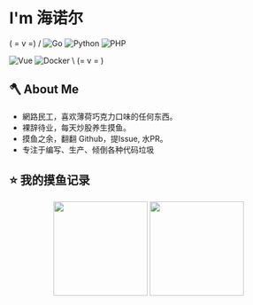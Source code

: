 # I'm 海诺尔

( = v =) / 
![Go](https://img.shields.io/badge/-Go-00ADD8?style=for-the-badge&logo=go&logoColor=white)
![Python](https://img.shields.io/badge/-Python-3A8FB7?style=for-the-badge&logo=python&logoColor=white)
![PHP](https://img.shields.io/badge/PHP-777BB4?style=for-the-badge&logo=php&logoColor=white)

![Vue](https://img.shields.io/badge/Vue.js-35495E?style=for-the-badge&logo=vuedotjs&logoColor=4FC08D)
![Docker](https://img.shields.io/badge/-Docker-3A8FB7?style=for-the-badge&logo=python&logoColor=white)
 \ (= v = )

## 🪓 About Me


  
- 網路民工，喜欢薄荷巧克力口味的任何东西。
- 裸辞待业，每天炒股养生摸鱼。
- 摸鱼之余，翻翻 Github，提Issue, 水PR。
- 专注于编写、生产、倾倒各种代码垃圾



## ⭐️ 我的摸鱼记录

<div align="center">
    <picture>
    <source 
      srcset="https://github-readme-stats.vercel.app/api/top-langs/?username=HynoR&layout=compact&theme=radical&hide_border=true&hide=html,css&bg_color=0D1117&title_color=B481BB&text_color=FFFFFF"
      media="(prefers-color-scheme: dark)"
    />
    <source
      srcset="https://github-readme-stats.vercel.app/api/top-langs/?username=HynoR&layout=compact&theme=radical&hide_border=true&hide=html,css&title_color=B481BB"
      media="(prefers-color-scheme: light), (prefers-color-scheme: no-preference)"
    />
    <img src="https://github-readme-stats.vercel.app/api/top-langs/?username=HynoR&layout=compact&theme=radical&hide_border=true&hide=html,css&title_color=B481BB"  height="170em" />
  </picture>
  <picture>
    <source 
      srcset="https://github-readme-stats.vercel.app/api?username=HynoR&show_icons=true&theme=radical&hide_border=true&count_private=true&bg_color=0D1117&title_color=B481BB&text_color=FFFFFF&icon_color=B481BB"
      media="(prefers-color-scheme: dark)"
    />
    <source
      srcset="https://github-readme-stats.vercel.app/api?username=HynoR&show_icons=true&theme=buefy&hide_border=true&count_private=true&title_color=B481BB&icon_color=B481BB"
      media="(prefers-color-scheme: light), (prefers-color-scheme: no-preference)"
    />
    <img src="https://github-readme-stats.vercel.app/api?username=HynoR&show_icons=true&theme=buefy&hide_border=true&count_private=true&title_color=B481BB&icon_color=B481BB" height="170em" />
  </picture>
</div>
  







